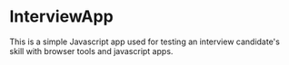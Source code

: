 # InterviewApp
This is a simple Javascript app used for testing an interview candidate's skill with browser tools and javascript apps.

